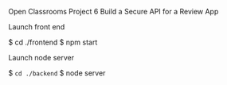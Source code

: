 Open Classrooms Project 6
Build a Secure API for a Review App

Launch front end

$ cd ./frontend
$ npm start


Launch node server

$ `cd ./backend`
$ node server
